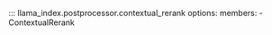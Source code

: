 ::: llama_index.postprocessor.contextual_rerank
    options:
      members:
        - ContextualRerank
